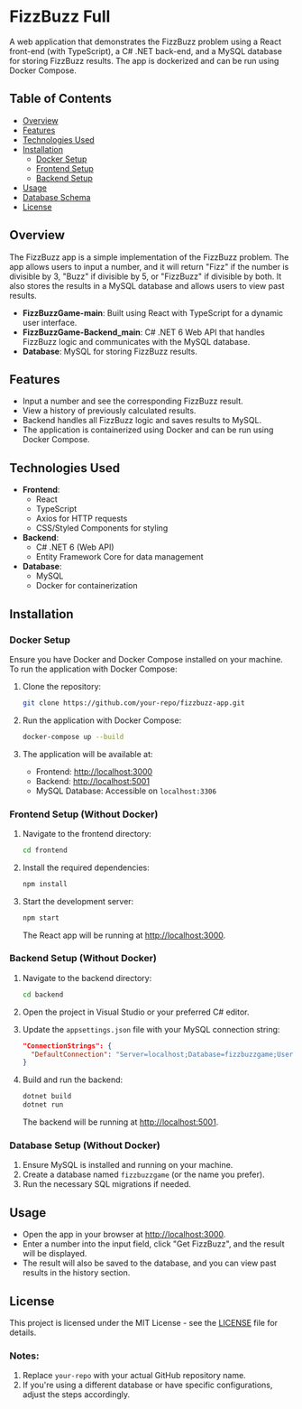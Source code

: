 # FizzBuzz Full

A web application that demonstrates the FizzBuzz problem using a React front-end (with TypeScript), a C# .NET back-end, and a MySQL database for storing FizzBuzz results. The app is dockerized and can be run using Docker Compose.

## Table of Contents
- [Overview](#overview)
- [Features](#features)
- [Technologies Used](#technologies-used)
- [Installation](#installation)
  - [Docker Setup](#docker-setup)
  - [Frontend Setup](#frontend-setup)
  - [Backend Setup](#backend-setup)
- [Usage](#usage)
- [Database Schema](#database-schema)
- [License](#license)

## Overview

The FizzBuzz app is a simple implementation of the FizzBuzz problem. The app allows users to input a number, and it will return "Fizz" if the number is divisible by 3, "Buzz" if divisible by 5, or "FizzBuzz" if divisible by both. It also stores the results in a MySQL database and allows users to view past results.

- **FizzBuzzGame-main**: Built using React with TypeScript for a dynamic user interface.
- **FizzBuzzGame-Backend_main**: C# .NET 6 Web API that handles FizzBuzz logic and communicates with the MySQL database.
- **Database**: MySQL for storing FizzBuzz results.

## Features

- Input a number and see the corresponding FizzBuzz result.
- View a history of previously calculated results.
- Backend handles all FizzBuzz logic and saves results to MySQL.
- The application is containerized using Docker and can be run using Docker Compose.

## Technologies Used

- **Frontend**:
  - React
  - TypeScript
  - Axios for HTTP requests
  - CSS/Styled Components for styling
- **Backend**:
  - C# .NET 6 (Web API)
  - Entity Framework Core for data management
- **Database**:
  - MySQL
  - Docker for containerization

## Installation

### Docker Setup

Ensure you have Docker and Docker Compose installed on your machine. To run the application with Docker Compose:

1. Clone the repository:
   ```sh
   git clone https://github.com/your-repo/fizzbuzz-app.git
   ```

2. Run the application with Docker Compose:
   ```sh
   docker-compose up --build
   ```

3. The application will be available at:
   - Frontend: [http://localhost:3000](http://localhost:3000)
   - Backend: [http://localhost:5001](http://localhost:5001)
   - MySQL Database: Accessible on `localhost:3306`

### Frontend Setup (Without Docker)

1. Navigate to the frontend directory:
   ```sh
   cd frontend
   ```

2. Install the required dependencies:
   ```sh
   npm install
   ```

3. Start the development server:
   ```sh
   npm start
   ```

   The React app will be running at [http://localhost:3000](http://localhost:3000).

### Backend Setup (Without Docker)

1. Navigate to the backend directory:
   ```sh
   cd backend
   ```

2. Open the project in Visual Studio or your preferred C# editor.

3. Update the `appsettings.json` file with your MySQL connection string:
   ```json
   "ConnectionStrings": {
     "DefaultConnection": "Server=localhost;Database=fizzbuzzgame;User=root;Password=yourpassword;"
   }
   ```

4. Build and run the backend:
   ```sh
   dotnet build
   dotnet run
   ```

   The backend will be running at [http://localhost:5001](http://localhost:5001).

### Database Setup (Without Docker)

1. Ensure MySQL is installed and running on your machine.
2. Create a database named `fizzbuzzgame` (or the name you prefer).
3. Run the necessary SQL migrations if needed.

## Usage

- Open the app in your browser at [http://localhost:3000](http://localhost:3000).
- Enter a number into the input field, click "Get FizzBuzz", and the result will be displayed.
- The result will also be saved to the database, and you can view past results in the history section.

## License

This project is licensed under the MIT License - see the [LICENSE](LICENSE) file for details.

### Notes:
1. Replace `your-repo` with your actual GitHub repository name.
2. If you're using a different database or have specific configurations, adjust the steps accordingly.

